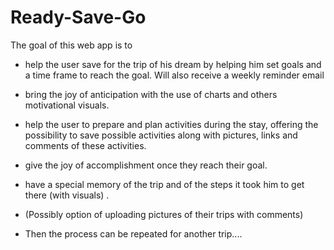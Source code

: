 Ready-Save-Go
============
 The goal of this web app is to
- help the user save for the trip of his dream by helping him set goals and a time frame to reach the goal. Will also receive a weekly reminder email
- bring the joy of anticipation with the use of charts and others motivational visuals.
- help the user to prepare and plan activities during the stay, offering the possibility to save possible activities along with pictures, links and comments of these activities. 
- give the joy of accomplishment once they reach their goal.
- have a special memory of the trip and of the steps it took him to get there (with visuals) . 
- (Possibly option of uploading pictures of their trips with comments)

- Then the process can be repeated for another trip....
